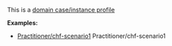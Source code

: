 This is a [domain case/instance profile](profiles.html#domain-profiles)

**Examples:**

*   [Practitioner/chf-scenario1](Practitioner-chf-scenario1.html) Practitioner/chf-scenario1